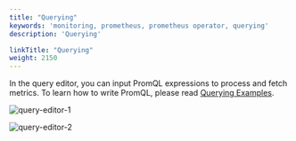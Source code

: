 ```yaml
---
title: "Querying"
keywords: 'monitoring, prometheus, prometheus operator, querying'
description: 'Querying'

linkTitle: "Querying"
weight: 2150
---
```


In the query editor, you can input PromQL expressions to process and fetch metrics. To learn how to write PromQL, please read [Querying Examples](https://prometheus.io/docs/prometheus/latest/querying/examples/).

![query-editor-1](/images/docs/project-user-guide/custom-application-monitoring/query-editor-1.jpg)

![query-editor-2](/images/docs/project-user-guide/custom-application-monitoring/query-editor-2.jpg)